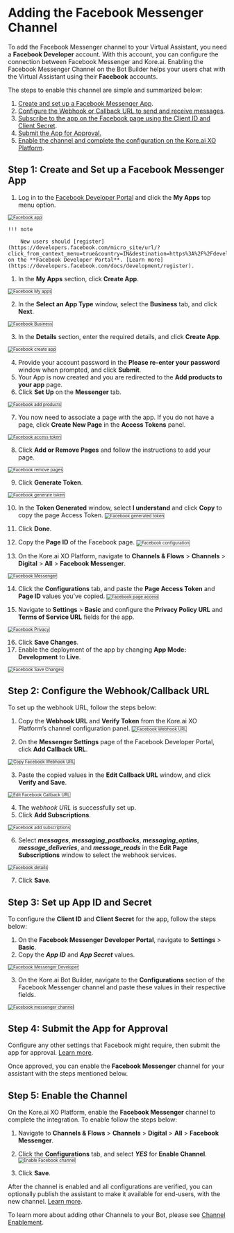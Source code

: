 # Adding the Facebook Messenger Channel

To add the Facebook Messenger channel to your Virtual Assistant, you need a **Facebook Developer** account. With this account, you can configure the connection between Facebook Messenger and Kore.ai. Enabling the Facebook Messenger Channel on the Bot Builder helps your users chat with the Virtual Assistant using their **Facebook** accounts.

The steps to enable this channel are simple and summarized below:



1. [Create and set up a Facebook Messenger App](/docs/xo/channels/add-facebook-messenger-channel/#step-1-create-and-set-up-a-facebook-messenger-app).
2. [Configure the Webhook or Callback URL to send and receive messages](/docs/xo/channels/add-facebook-messenger-channel/#step-2-configure-the-webhookcallback-url).
3. [Subscribe to the app on the Facebook page using the Client ID and Client Secret](/docs/xo/channels/add-facebook-messenger-channel/#step-3-set-up-app-id-and-secret).
4. [Submit the App for Approval.](/docs/xo/channels/add-facebook-messenger-channel/#step-4-submit-the-app-for-approval)
5. [Enable the channel and complete the configuration on the Kore.ai XO Platform](/docs/xo/channels/add-facebook-messenger-channel/#step-5-enable-the-channel).


## Step 1: Create and Set up a Facebook Messenger App


1. Log in to the [Facebook Developer Portal](https://developers.facebook.com/micro_site/url/?click_from_context_menu=true&country=IN&destination=https%3A%2F%2Fdevelopers.facebook.com%2Fdocs%2Fdevelopment%2Fregister&event_type=click&last_nav_impression_id=0pWTvRHj057BWQ868&max_percent_page_viewed=65&max_viewport_height_px=657&max_viewport_width_px=1366&orig_http_referrer=https%3A%2F%2Fdevelopers.facebook.com%2Fdocs%2Fdevelopment%2Fcreate-an-app%2F&orig_request_uri=https%3A%2F%2Fdevelopers.facebook.com%2Fajax%2Fdocs%2Fnav%2F%3Fpath1%3Ddevelopment%26path2%3Dcreate-an-app&region=apac&scrolled=true&session_id=0lMcuYhMqR7uUNlDe&site=developers) and click the **My Apps** top menu option.
<img src="../images/fbm.png" alt=" Facebook app" title="Facebook app" style="border: 1px solid gray; zoom:70%;">

    !!! note

        New users should [register](https://developers.facebook.com/micro_site/url/?click_from_context_menu=true&country=IN&destination=https%3A%2F%2Fdevelopers.facebook.com%2Fasync%2Fregistration&event_type=click&last_nav_impression_id=0z1et1xpn4nZpYCfR&max_percent_page_viewed=30&max_viewport_height_px=657&max_viewport_width_px=1366&orig_http_referrer=https%3A%2F%2Fdevelopers.facebook.com%2Fdocs%2Fdevelopment%2Fregister%2F&orig_request_uri=https%3A%2F%2Fdevelopers.facebook.com%2Fajax%2Fdocs%2Fnav%2F%3Fpath1%3Ddevelopment%26path2%3Dregister&region=apac&scrolled=false&session_id=1SbEaGTlt1aWgLNff&site=developers) on the **Facebook Developer Portal**. [Learn more](https://developers.facebook.com/docs/development/register).

1. In the **My Apps** section, click **Create App**.
<img src="../images/fbm1.png" alt=" Facebook My apps" title="Facebook My apps" style="border: 1px solid gray; zoom:70%;">


2. In the **Select an App Type** window, select the **Business** tab, and click **Next**.
<img src="../images/fbm2.png" alt=" Facebook Business" title="Facebook Business" style="border: 1px solid gray; zoom:70%;">


3. In the **Details** section, enter the required details, and click **Create App**.
<img src="../images/fbm3.png" alt=" Facebook create app" title="Facebook create app" style="border: 1px solid gray; zoom:70%;">


4. Provide your account password in the **Please re-enter your password** window when prompted, and click **Submit**.
5. Your App is now created and you are redirected to the **Add products to your app** page.
6. Click **Set Up** on the **Messenger** tab.
<img src="../images/fbm4.png" alt=" Facebook add products" title="Facebook add products" style="border: 1px solid gray; zoom:70%;">


7. You now need to associate a page with the app. If you do not have a page, click **Create New Page** in the **Access Tokens** panel.
<img src="../images/fbm5.png" alt=" Facebook access token" title="Facebook access token" style="border: 1px solid gray; zoom:70%;">


8. Click **Add or Remove Pages** and follow the instructions to add your page.
<img src="../images/fbm6.png" alt=" Facebook remove pages" title="Facebook remove pages" style="border: 1px solid gray; zoom:70%;">


9. Click **Generate Token**.
<img src="../images/fbm7.png" alt=" Facebook generate token" title="Facebook generate token" style="border: 1px solid gray; zoom:70%;">


10. In the **Token Generated** window, select **I understand** and click **Copy** to copy the page Access Token.  <img src="../images/fbm8.png" alt=" Facebook generated token" title="Facebook generated token" style="border: 1px solid gray; zoom:70%;">


11. Click **Done**.
12. Copy the **Page ID** of the Facebook page.  <img src="../images/fbm9.png" alt=" Facebook configuration" title="Facebook configuration" style="border: 1px solid gray; zoom:70%;">



13. On the Kore.ai XO Platform, navigate to **Channels & Flows** > **Channels** > **Digital** > **All** > **Facebook Messenger**.
<img src="../images/fbm10.png" alt=" Facebook Messenger" title="Facebook Messenger" style="border: 1px solid gray; zoom:70%;">

14. Click the **Configurations** tab, and paste the **Page Access Token** and **Page ID** values you’ve copied.  <img src="../images/fbm11.png" alt=" Facebook page access" title="Facebook page access" style="border: 1px solid gray; zoom:70%;">


15. Navigate to **Settings** > **Basic** and configure the **Privacy Policy URL** and **Terms of Service URL** fields for the app.
<img src="../images/fbm12.png" alt=" Facebook Privacy" title="Facebook Privacy" style="border: 1px solid gray; zoom:70%;">

16. Click **Save Changes**.
17. Enable the deployment of the app by changing **App Mode: Development** to **Live**.
<img src="../images/fbm13.png" alt=" Facebook Save Changes" title="Facebook Save Changes" style="border: 1px solid gray; zoom:70%;">




## Step 2: Configure the Webhook/Callback URL

To set up the webhook URL, follow the steps below:

1. Copy the **Webhook URL** and **Verify Token** from the Kore.ai XO Platform’s channel configuration panel.  <img src="../images/fbm14.png" alt=" Facebook Webhook URL" title="Facebook Webhook URL" style="border: 1px solid gray; zoom:70%;">


2. On the **Messenger Settings** page of the Facebook Developer Portal, click **Add Callback URL**.
<img src="../images/fbm15.png" alt="Copy Facebook Webhook URL" title="Copy Facebook Webhook URL" style="border: 1px solid gray; zoom:70%;">


3. Paste the copied values in the **Edit Callback URL** window, and click **Verify and Save**.
<img src="../images/fbm16.png" alt="Edit Facebook Callback URL" title="Edit Facebook Callback URL" style="border: 1px solid gray; zoom:70%;">

4. The _webhook URL_ is successfully set up.
5. Click **Add Subscriptions**.
<img src="../images/fbm17.png" alt="Facebook add subscriptions" title="Facebook add subscriptions" style="border: 1px solid gray; zoom:70%;">



6. Select **_messages_**, **_messaging_postbacks_**, **_messaging_optins_**, **_message_deliveries_**, and **_message_reads_** in the **Edit Page Subscriptions** window to select the webhook services.
<img src="../images/fbm18.png" alt="Facebook details" title="Facebook details" style="border: 1px solid gray; zoom:70%;">



7. Click **Save**.


## Step 3: Set up App ID and Secret

To configure the **Client ID** and **Client Secret** for the app, follow the steps below:



1. On the **Facebook Messenger Developer Portal**, navigate to **Settings** > **Basic**.
2. Copy the **_App ID_** and **_App Secret_** values.
<img src="../images/fbm19.png" alt="Facebook Messenger Developer" title="Facebook Messenger Developer" style="border: 1px solid gray; zoom:70%;">


3. On the Kore.ai Bot Builder, navigate to the **Configurations** section of the Facebook Messenger channel and paste these values in their respective fields.
<img src="../images/fbm20.png" alt="Facebook messenger channel" title="Facebook messenger channel" style="border: 1px solid gray; zoom:70%;">



## Step 4: Submit the App for Approval

Configure any other settings that Facebook might require, then submit the app for approval. [Learn more](https://developers.facebook.com/docs/messenger-platform/app-review#submission).

Once approved, you can enable the **Facebook Messenger** channel for your assistant with the steps mentioned below.


## Step 5: Enable the Channel

On the Kore.ai XO Platform, enable the **Facebook Messenger** channel to complete the integration. To enable follow the steps below:


1. Navigate to **Channels & Flows** > **Channels** > **Digital** > **All** > **Facebook Messenger**.
2. Click the **Configurations** tab, and select **_YES_** for **Enable Channel**.  <img src="../images/fbm21.png" alt="Enable Facebook channel" title="Enable Facebook channel" style="border: 1px solid gray; zoom:70%;">

3. Click **Save**.

After the channel is enabled and all configurations are verified, you can optionally publish the assistant to make it available for end-users, with the new channel. [Learn more](https://developer.kore.ai/docs/bots/publish/publishing-bot/).

To learn more about adding other Channels to your Bot, please see [Channel Enablement](https://developer.kore.ai/docs/bots/channel-enablement/adding-channels-to-your-bot/).
